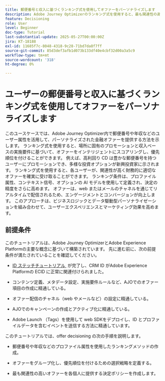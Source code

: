 ```yaml
---
title: 郵便番号と収入に基づくランキング式を使用してオファーをパーソナライズします
description: Adobe Journey Optimizerのランキング式を使用すると、最も関連性の高い財務オファー（各ユーザーの郵便番号と所得レベルに合わせて調整）を動的に提供し、より高いエンゲージメントとスマートなパーソナライゼーションを実現できます。
feature: Decisioning
role: User
level: Beginner
doc-type: Tutorial
last-substantial-update: 2025-05-27T00:00:00Z
jira: KT-18188
exl-id: 11685f7c-8048-4318-9c28-71bd7da8f7ff
source-git-commit: 85d3def3afb1d073b133df40e4cbf32d00a3a5c9
workflow-type: tm+mt
source-wordcount: '318'
ht-degree: 0%

---
```


# ユーザーの郵便番号と収入に基づくランキング式を使用してオファーをパーソナライズします

このユースケースでは、Adobe Journey Optimizer内で郵便番号や年収などのユーザー属性を活用して、パーソナライズされた金融オファーを提供する方法を示します。 ランキング式を使用すると、場所に固有のプロモーションと収入ベースの実施要件に基づいて、オファーをインテリジェントにスコアリングし、優先順位を付けることができます。 例えば、高利回り CD は豊かな郵便番号を持つユーザーにプロモーションでき、多様な投資オプションが新興投資家に示されます。 ランキング式を使用すると、各ユーザーが、関連性が高く財務的に適切なオファーを確実に受け取ることができます。 ランキング条件は、プロファイル属性、コンテキスト信号、オプションの AI モデルを使用して定義され、決定の精度をさらに高めます。 オファーは、web またはメールのチャネルを通じてリアルタイムで配信されるため、エンゲージメントとコンバージョンが向上します。 このアプローチは、ビジネスロジックとデータ駆動型パーソナライゼーションを組み合わせて、ユーザーエクスペリエンスとマーケティング効果を高めます。

## 前提条件

このチュートリアルは、Adobe Journey OptimizerとAdobe Experience Platformの主要な概念に基づいて構築されています。 先に進む前に、次の前提条件が満たされていることを確認してください。

* [ID ステッチチュートリアル &#x200B;](https://experienceleague.adobe.com/ja/docs/journey-optimizer-learn/tutorial-on-identity-stitching-in-aep/introduction) が完了し、CRM ID がAdobe Experience Platformの ECID に正常に関連付けられました。

* コンテンツ定義、メタデータ設定、実施要件ルールなど、AJOでのオファー項目の作成に精通している。

* オファー配信のチャネル（web やメールなど）の設定に精通している。

* AJOでのキャンペーンの作成とアクティブ化に精通している。

* Adobe Launch （Tags）を使用して web SDKをデプロイし、ID とプロファイルデータを含むイベントを送信する方法に精通しています。

このチュートリアルでは、offer decisioning の次の手順を説明します。

* 郵便番号や年収などのプロファイル属性を使用したランキングメソッドの作成。

* オファーをグループ化し、優先順位を付けるための選択戦略を定義する。

* 最も関連性の高いオファーを各個人に提供する決定ポリシーを作成します。
